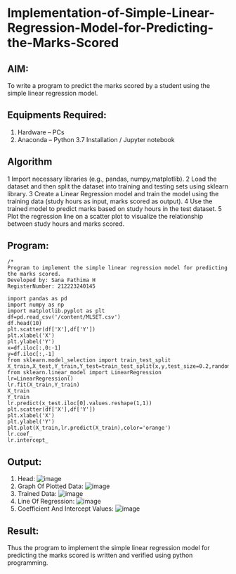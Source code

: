 # Implementation-of-Simple-Linear-Regression-Model-for-Predicting-the-Marks-Scored

## AIM:
To write a program to predict the marks scored by a student using the simple linear regression model.

## Equipments Required:
1. Hardware – PCs
2. Anaconda – Python 3.7 Installation / Jupyter notebook

## Algorithm
1 Import necessary libraries (e.g., pandas, numpy,matplotlib).
2 Load the dataset and then split the dataset into training and testing sets using sklearn library.
3 Create a Linear Regression model and train the model using the training data (study hours as input, marks scored as output).
4 Use the trained model to predict marks based on study hours in the test dataset.
5 Plot the regression line on a scatter plot to visualize the relationship between study hours and marks scored.

## Program:
```
/*
Program to implement the simple linear regression model for predicting the marks scored.
Developed by: Sana Fathima H
RegisterNumber: 212223240145

import pandas as pd
import numpy as np
import matplotlib.pyplot as plt
df=pd.read_csv('/content/MLSET.csv')
df.head(10)
plt.scatter(df['X'],df['Y'])
plt.xlabel('X')
plt.ylabel('Y')
x=df.iloc[:,0:-1]
y=df.iloc[:,-1]
from sklearn.model_selection import train_test_split
X_train,X_test,Y_train,Y_test=train_test_split(x,y,test_size=0.2,random_state=0)
from sklearn.linear_model import LinearRegression
lr=LinearRegression()
lr.fit(X_train,Y_train)
X_train
Y_train
lr.predict(x_test.iloc[0].values.reshape(1,1))
plt.scatter(df['X'],df['Y'])
plt.xlabel('X')
plt.ylabel('Y')
plt.plot(X_train,lr.predict(X_train),color='orange')
lr.coef_
lr.intercept_
```
## Output:

1) Head:
![image](https://github.com/Sanafathima95773/Implementation-of-Simple-Linear-Regression-Model-for-Predicting-the-Marks-Scored/assets/147084627/487073a2-148b-48e1-99a0-25ed14b87ffc)
2) Graph Of Plotted Data:
![image](https://github.com/Sanafathima95773/Implementation-of-Simple-Linear-Regression-Model-for-Predicting-the-Marks-Scored/assets/147084627/ba5f8f03-9205-4a13-8eeb-200e370caa36)
3) Trained Data:
![image](https://github.com/Sanafathima95773/Implementation-of-Simple-Linear-Regression-Model-for-Predicting-the-Marks-Scored/assets/147084627/1bf9af67-cf12-4f8b-b8c0-98e176830e81)
4) Line Of Regression:
![image](https://github.com/Sanafathima95773/Implementation-of-Simple-Linear-Regression-Model-for-Predicting-the-Marks-Scored/assets/147084627/d3c3d2d1-dc6e-4f6a-81d7-82e1ae60a756)
5) Coefficient And Intercept Values:
![image](https://github.com/Sanafathima95773/Implementation-of-Simple-Linear-Regression-Model-for-Predicting-the-Marks-Scored/assets/147084627/28df51fd-caae-494e-bd14-dfc1434fb516)

## Result:
Thus the program to implement the simple linear regression model for predicting the marks scored is written and verified using python programming.
